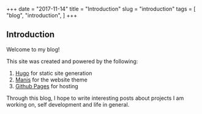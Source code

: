 +++
date = "2017-11-14"
title = "Introduction"
slug = "introduction"
tags = [
    "blog",
    "introduction",
]
+++

## Introduction

Welcome to my blog!

This site was created and powered by the following:

 1. [Hugo](https://gohugo.io/) for static site generation
 2. [Manis](https://themes.gohugo.io/manis-hugo-theme/) for the website theme
 3. [Github Pages](https://pages.github.com/) for hosting

Through this blog, I hope to write interesting posts about projects I am working on,
self development and life in general.

